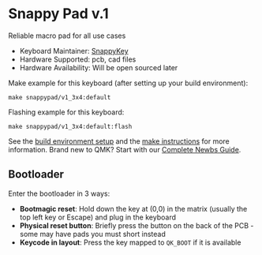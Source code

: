 # Snappy Pad v.1

Reliable macro pad for all use cases

* Keyboard Maintainer: [SnappyKey](https://github.com/snappykey)
* Hardware Supported: pcb, cad files
* Hardware Availability: Will be open sourced later

Make example for this keyboard (after setting up your build environment):

    make snappypad/v1_3x4:default

Flashing example for this keyboard:

    make snappypad/v1_3x4:default:flash

See the [build environment setup](https://docs.qmk.fm/#/getting_started_build_tools) and the [make instructions](https://docs.qmk.fm/#/getting_started_make_guide) for more information. Brand new to QMK? Start with our [Complete Newbs Guide](https://docs.qmk.fm/#/newbs).

## Bootloader

Enter the bootloader in 3 ways:

* **Bootmagic reset**: Hold down the key at (0,0) in the matrix (usually the top left key or Escape) and plug in the keyboard
* **Physical reset button**: Briefly press the button on the back of the PCB - some may have pads you must short instead
* **Keycode in layout**: Press the key mapped to `QK_BOOT` if it is available
